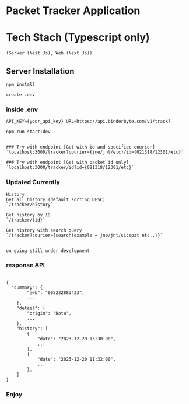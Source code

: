 # Packet Tracker Application 
# Tech Stach (Typescript only) 
`(Server (Nest Js), Web (Next Js))`

## Server Installation

`npm install`

`create .env`

### inside .env

`API_KEY={your_api_key}
URL=https://api.binderbyte.com/v1/track?`

`npm run start:dev`

``` 

### Try with endpoint [Get with id and specifiec courier]
`localhost:3000/tracker?courier={jne/jnt/etc}/id={021318/12301/etc}`

### Try with endpoint [Get with packet id only]
`localhost:3000/tracker/id?id={021318/12301/etc}`

```


### Updated Currently

```
History
Get all history (default sorting DESC)
`/tracker/history`

Get history by ID
`/tracker/{id}`

Get history with search query
`/tracker?courier={search(example = jne/jnt/sicepat etc..)}`


on going still under development
```


### response API
```

{
  "summary": { 
        "awb": "005232883423",
        ...
    },
    "detail": {
        "origin": "Kota",
        ...
    },
    "history": [
        {
            "date": "2023-12-20 13:30:00",
            ...
        },
        {
            "date": "2023-12-20 11:32:00",
            ...
        },
    ]
}

```

### Enjoy

